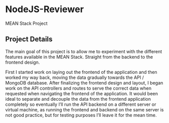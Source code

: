 # NodeJS-Reviewer
MEAN Stack Project

## Project Details
The main goal of this project is to allow me to experiment with the different features available in the MEAN Stack. Straight from
the backend to the frontend design. 

First I started work on laying out the frontend of the application and then worked my way back, moving the data gradually towards the API / MongoDB database. After finalizing the frontend design and layout, I began work on the API controllers and routes to serve the correct data when requested when navigating the frontend of the application. 
It would been ideal to separate and decouple the data from the frontend application completely so eventually I’ll run the API backend on a different server or virtual machine, as running the frontend and backend on the same server is not good practice, but for testing purposes I’ll leave it for the mean time.
